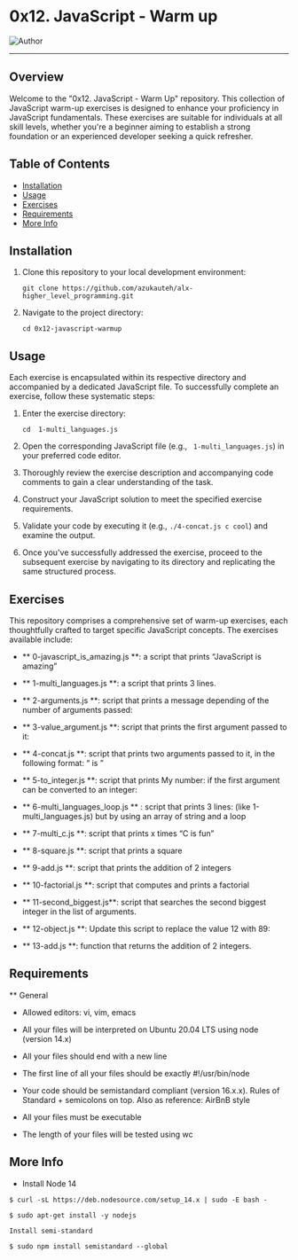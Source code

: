 # 0x12. JavaScript - Warm up

![Author](https://img.shields.io/badge/Author-Azuka%20Uteh-blue.svg)

---

## Overview

Welcome to the "0x12. JavaScript - Warm Up" repository. This collection of JavaScript warm-up exercises is designed to enhance your proficiency in JavaScript fundamentals. These exercises are suitable for individuals at all skill levels, whether you're a beginner aiming to establish a strong foundation or an experienced developer seeking a quick refresher.

## Table of Contents

- [Installation](#installation)
- [Usage](#usage)
- [Exercises](#exercises)
- [Requirements](#Requirements)
- [More Info](#More-Info)

## Installation

1. Clone this repository to your local development environment:

   ```
   git clone https://github.com/azukauteh/alx-higher_level_programming.git
   ```

2. Navigate to the project directory:

   ```
   cd 0x12-javascript-warmup
   ```

## Usage

Each exercise is encapsulated within its respective directory and accompanied by a dedicated JavaScript file. To successfully complete an exercise, follow these systematic steps:

1. Enter the exercise directory:

   ```
   cd  1-multi_languages.js
   ```

2. Open the corresponding JavaScript file (e.g., ` 1-multi_languages.js`) in your preferred code editor.

3. Thoroughly review the exercise description and accompanying code comments to gain a clear understanding of the task.

4. Construct your JavaScript solution to meet the specified exercise requirements.

5. Validate your code by executing it (e.g., `./4-concat.js c cool`) and examine the output.

6. Once you've successfully addressed the exercise, proceed to the subsequent exercise by navigating to its directory and replicating the same structured process.

## Exercises

This repository comprises a comprehensive set of warm-up exercises, each thoughtfully crafted to target specific JavaScript concepts. The exercises available include:

- ** 0-javascript_is_amazing.js **: a script that prints “JavaScript is amazing”

- ** 1-multi_languages.js **: a script that prints 3 lines.

- ** 2-arguments.js **: script that prints a message depending of the number of arguments passed:

- ** 3-value_argument.js **: script that prints the first argument passed to it:

- ** 4-concat.js **: script that prints two arguments passed to it, in the following format: “ is ”

- ** 5-to_integer.js **: script that prints My number: <first argument converted in integer> if the first argument can be converted to an integer:

- ** 6-multi_languages_loop.js ** : script that prints 3 lines: (like 1-multi_languages.js) but by using an array of string and a loop
   
- ** 7-multi_c.js **: script that prints x times “C is fun”
  
- ** 8-square.js **: script that prints a square

- ** 9-add.js **:  script that prints the addition of 2 integers

- ** 10-factorial.js **: script that computes and prints a factorial

- ** 11-second_biggest.js**: script that searches the second biggest integer in the list of arguments.

- ** 12-object.js **: Update this script to replace the value 12 with 89: 

- ** 13-add.js **:  function that returns the addition of 2 integers.


## Requirements

** General

- Allowed editors: vi, vim, emacs

- All your files will be interpreted on Ubuntu 20.04 LTS using node (version 14.x)

- All your files should end with a new line

- The first line of all your files should be exactly #!/usr/bin/node

- Your code should be semistandard compliant (version 16.x.x). Rules of Standard + semicolons on top. Also as reference: AirBnB style

- All your files must be executable

- The length of your files will be tested using wc




## More Info

- Install Node 14
```
$ curl -sL https://deb.nodesource.com/setup_14.x | sudo -E bash -

$ sudo apt-get install -y nodejs

Install semi-standard

$ sudo npm install semistandard --global

```

